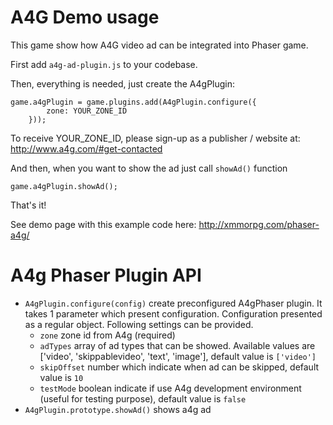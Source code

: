 A4G Demo usage
================

This game show how A4G video ad can be integrated into Phaser game.

First add `a4g-ad-plugin.js` to your codebase.

Then, everything is needed, just create the A4gPlugin:

```
game.a4gPlugin = game.plugins.add(A4gPlugin.configure({
        zone: YOUR_ZONE_ID
    }));
```
To receive YOUR_ZONE_ID, please sign-up as a publisher / website at: http://www.a4g.com/#get-contacted

And then, when you want to show the ad just call `showAd()` function
```
game.a4gPlugin.showAd();
```
That's it!

See demo page with this example code here: http://xmmorpg.com/phaser-a4g/

A4g Phaser Plugin API
=====================

- `A4gPlugin.configure(config)` create preconfigured A4gPhaser plugin. It takes 1 parameter which present configuration.
Configuration presented as a regular object. Following settings can be provided.
  - `zone` zone id from A4g (required)
  - `adTypes` array of ad types that can be showed. Available values are ['video', 'skippablevideo', 'text', 'image'], default value is `['video']`
  - `skipOffset` number which indicate when ad can be skipped, default value is `10`
  - `testMode` boolean indicate if use A4g development environment (useful for testing purpose), default value is `false` 
- `A4gPlugin.prototype.showAd()` shows a4g ad
